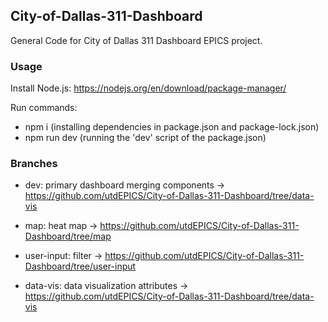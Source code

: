 ## City-of-Dallas-311-Dashboard
General Code for City of Dallas 311 Dashboard EPICS project.

### Usage 
Install Node.js: https://nodejs.org/en/download/package-manager/

Run commands:
- npm i (installing dependencies in package.json and package-lock.json)
- npm run dev (running the 'dev' script of the package.json)

### Branches

- dev: primary dashboard merging components -> https://github.com/utdEPICS/City-of-Dallas-311-Dashboard/tree/data-vis

- map: heat map -> https://github.com/utdEPICS/City-of-Dallas-311-Dashboard/tree/map

- user-input: filter -> https://github.com/utdEPICS/City-of-Dallas-311-Dashboard/tree/user-input

- data-vis: data visualization attributes -> https://github.com/utdEPICS/City-of-Dallas-311-Dashboard/tree/data-vis
